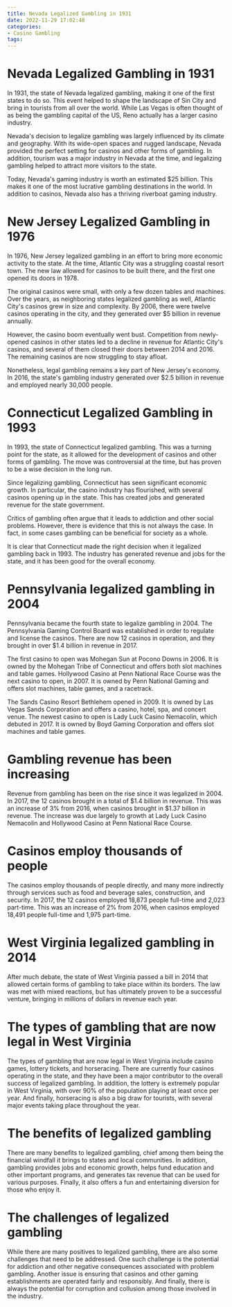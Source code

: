 ```yaml
---
title: Nevada Legalized Gambling in 1931
date: 2022-11-29 17:02:48
categories:
- Casino Gambling
tags:
---
```



#  Nevada Legalized Gambling in 1931

In 1931, the state of Nevada legalized gambling, making it one of the first states to do so. This event helped to shape the landscape of Sin City and bring in tourists from all over the world. While Las Vegas is often thought of as being the gambling capital of the US, Reno actually has a larger casino industry.

Nevada's decision to legalize gambling was largely influenced by its climate and geography. With its wide-open spaces and rugged landscape, Nevada provided the perfect setting for casinos and other forms of gambling. In addition, tourism was a major industry in Nevada at the time, and legalizing gambling helped to attract more visitors to the state.

Today, Nevada's gaming industry is worth an estimated $25 billion. This makes it one of the most lucrative gambling destinations in the world. In addition to casinos, Nevada also has a thriving riverboat gaming industry.

#  New Jersey Legalized Gambling in 1976

In 1976, New Jersey legalized gambling in an effort to bring more economic activity to the state. At the time, Atlantic City was a struggling coastal resort town. The new law allowed for casinos to be built there, and the first one opened its doors in 1978.

The original casinos were small, with only a few dozen tables and machines. Over the years, as neighboring states legalized gambling as well, Atlantic City's casinos grew in size and complexity. By 2006, there were twelve casinos operating in the city, and they generated over $5 billion in revenue annually.

However, the casino boom eventually went bust. Competition from newly-opened casinos in other states led to a decline in revenue for Atlantic City's casinos, and several of them closed their doors between 2014 and 2016. The remaining casinos are now struggling to stay afloat.

Nonetheless, legal gambling remains a key part of New Jersey's economy. In 2016, the state's gambling industry generated over $2.5 billion in revenue and employed nearly 30,000 people.

#  Connecticut Legalized Gambling in 1993

In 1993, the state of Connecticut legalized gambling. This was a turning point for the state, as it allowed for the development of casinos and other forms of gambling. The move was controversial at the time, but has proven to be a wise decision in the long run.

Since legalizing gambling, Connecticut has seen significant economic growth. In particular, the casino industry has flourished, with several casinos opening up in the state. This has created jobs and generated revenue for the state government.

Critics of gambling often argue that it leads to addiction and other social problems. However, there is evidence that this is not always the case. In fact, in some cases gambling can be beneficial for society as a whole.

It is clear that Connecticut made the right decision when it legalized gambling back in 1993. The industry has generated revenue and jobs for the state, and it has been good for the overall economy.

#  Pennsylvania legalized gambling in 2004

Pennsylvania became the fourth state to legalize gambling in 2004. The Pennsylvania Gaming Control Board was established in order to regulate and license the casinos. There are now 12 casinos in operation, and they brought in over $1.4 billion in revenue in 2017.

The first casino to open was Mohegan Sun at Pocono Downs in 2006. It is owned by the Mohegan Tribe of Connecticut and offers both slot machines and table games. Hollywood Casino at Penn National Race Course was the next casino to open, in 2007. It is owned by Penn National Gaming and offers slot machines, table games, and a racetrack.

The Sands Casino Resort Bethlehem opened in 2009. It is owned by Las Vegas Sands Corporation and offers a casino, hotel, spa, and concert venue. The newest casino to open is Lady Luck Casino Nemacolin, which debuted in 2017. It is owned by Boyd Gaming Corporation and offers slot machines and table games.

# Gambling revenue has been increasing

Revenue from gambling has been on the rise since it was legalized in 2004. In 2017, the 12 casinos brought in a total of $1.4 billion in revenue. This was an increase of 3% from 2016, when casinos brought in $1.37 billion in revenue. The increase was due largely to growth at Lady Luck Casino Nemacolin and Hollywood Casino at Penn National Race Course.

# Casinos employ thousands of people

The casinos employ thousands of people directly, and many more indirectly through services such as food and beverage sales, construction, and security. In 2017, the 12 casinos employed 18,873 people full-time and 2,023 part-time. This was an increase of 2% from 2016, when casinos employed 18,491 people full-time and 1,975 part-time.

#  West Virginia legalized gambling in 2014

After much debate, the state of West Virginia passed a bill in 2014 that allowed certain forms of gambling to take place within its borders. The law was met with mixed reactions, but has ultimately proven to be a successful venture, bringing in millions of dollars in revenue each year.

# The types of gambling that are now legal in West Virginia

The types of gambling that are now legal in West Virginia include casino games, lottery tickets, and horseracing. There are currently four casinos operating in the state, and they have been a major contributor to the overall success of legalized gambling. In addition, the lottery is extremely popular in West Virginia, with over 90% of the population playing at least once per year. And finally, horseracing is also a big draw for tourists, with several major events taking place throughout the year.

# The benefits of legalized gambling

There are many benefits to legalized gambling, chief among them being the financial windfall it brings to states and local communities. In addition, gambling provides jobs and economic growth, helps fund education and other important programs, and generates tax revenue that can be used for various purposes. Finally, it also offers a fun and entertaining diversion for those who enjoy it.

# The challenges of legalized gambling

While there are many positives to legalized gambling, there are also some challenges that need to be addressed. One such challenge is the potential for addiction and other negative consequences associated with problem gambling. Another issue is ensuring that casinos and other gaming establishments are operated fairly and responsibly. And finally, there is always the potential for corruption and collusion among those involved in the industry.